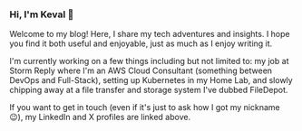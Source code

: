 ### Hi, I'm Keval 👋

Welcome to my blog! Here, I share my tech adventures and insights. I hope you find it both useful and enjoyable, just as much as I enjoy writing it.

I'm currently working on a few things including but not limited to: my job at Storm Reply where I'm an AWS Cloud Consultant (something between DevOps and Full-Stack), setting up Kubernetes in my Home Lab, and slowly chipping away at a file transfer and storage system I've dubbed FileDepot.

If you want to get in touch (even if it's just to ask how I got my nickname 😉), my LinkedIn and X profiles are linked above.
